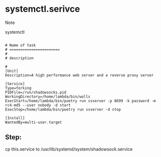 # systemctl.serivce

> [!NOTE]  
> systemctl

```shell

# Name of task
# =======================
#
# description

#
[Unit]
Description=A high performance web server and a reverse proxy server

[Service]
Type=forking
PIDFile=/run/shadowsocks.pid
WorkingDirectory=/home/lambda/bin/walls
ExecStart=/home/lambda/bin/poetry run ssserver -p 8699 -k password -m rc4-md5 --user nobody -d start
ExecStop=/home/lambda/bin/poetry run ssserver -d stop

[Install]
WantedBy=multi-user.target

```

## Step:

cp this.service to /usr/lib/systemd/system/shadowsock.service

